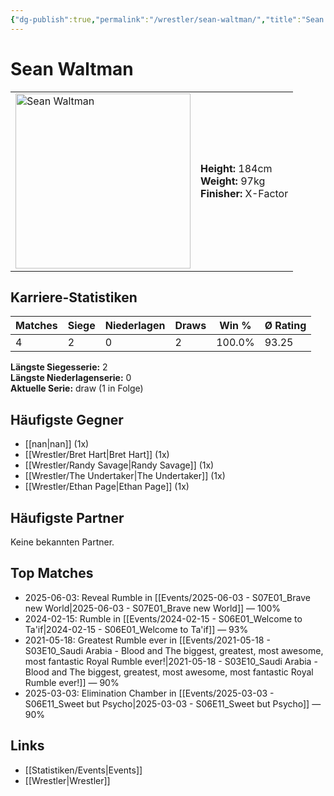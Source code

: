 ```yaml
---
{"dg-publish":true,"permalink":"/wrestler/sean-waltman/","title":"Sean Waltman","tags":["wrestler"],"noteIcon":""}
---
```



# Sean Waltman

<table>
        <tr>
        <td><img src="https://github.com/CptSpaulding1980/choke-slam-wrestling/releases/download/images/Sean_Waltman.png" width="280" alt="Sean Waltman"></td>
        <td>
        <b>Height:</b> 184cm<br>
        <b>Weight:</b> 97kg<br>
        <b>Finisher:</b> X-Factor<br>
        </td>
        </tr>
        </table>
        
## Karriere-Statistiken

| Matches | Siege | Niederlagen | Draws | Win % | Ø Rating |
|---------|-------|-------------|-------|-------|-----------|
| 4 | 2 | 0 | 2 | 100.0% | 93.25 |

**Längste Siegesserie:** 2<br>**Längste Niederlagenserie:** 0<br>**Aktuelle Serie:** draw (1 in Folge)


## Häufigste Gegner
- [[nan\|nan]] (1x)
- [[Wrestler/Bret Hart\|Bret Hart]] (1x)
- [[Wrestler/Randy Savage\|Randy Savage]] (1x)
- [[Wrestler/The Undertaker\|The Undertaker]] (1x)
- [[Wrestler/Ethan Page\|Ethan Page]] (1x)

## Häufigste Partner
Keine bekannten Partner.

## Top Matches
- 2025-06-03: Reveal Rumble in [[Events/2025-06-03 - S07E01_Brave new World\|2025-06-03 - S07E01_Brave new World]] — 100%
- 2024-02-15: Rumble in [[Events/2024-02-15 - S06E01_Welcome to Ta'if\|2024-02-15 - S06E01_Welcome to Ta'if]] — 93%
- 2021-05-18: Greatest Rumble ever in [[Events/2021-05-18 - S03E10_Saudi Arabia - Blood and The biggest, greatest, most awesome, most fantastic Royal Rumble ever!\|2021-05-18 - S03E10_Saudi Arabia - Blood and The biggest, greatest, most awesome, most fantastic Royal Rumble ever!]] — 90%
- 2025-03-03: Elimination Chamber in [[Events/2025-03-03 - S06E11_Sweet but Psycho\|2025-03-03 - S06E11_Sweet but Psycho]] — 90%

## Links
- [[Statistiken/Events\|Events]]
- [[Wrestler\|Wrestler]]
